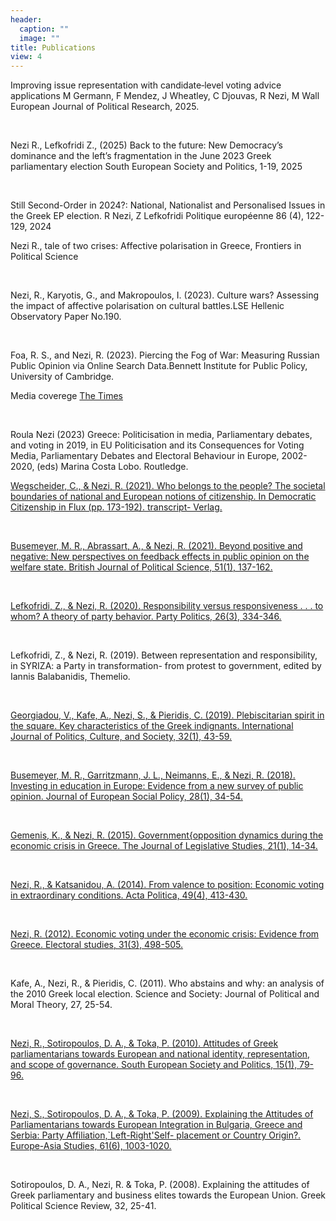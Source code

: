 ```yaml
---
header:
  caption: ""
  image: ""
title: Publications
view: 4
---
```


Improving issue representation with candidate‐level voting advice applications
M Germann, F Mendez, J Wheatley, C Djouvas, R Nezi, M Wall
European Journal of Political Research, 2025.

<br>

Nezi R., Lefkofridi Z., (2025) Back to the future: New Democracy’s dominance and the left’s fragmentation in the June 2023 Greek parliamentary election
South European Society and Politics, 1-19, 2025

<br>

Still Second-Order in 2024?: National, Nationalist and Personalised Issues in the Greek EP election. R Nezi, Z Lefkofridi
Politique européenne 86 (4), 122-129, 2024

Nezi R., tale of two crises: Affective polarisation in Greece, Frontiers in Political Science

<br>

Nezi, R., Karyotis, G., and Makropoulos, I. (2023). Culture wars? Assessing the impact of affective
polarisation on cultural battles.LSE Hellenic Observatory Paper No.190.

<br>

Foa, R. S., and Nezi, R. (2023). Piercing the Fog of War: Measuring Russian Public Opinion via
Online Search Data.Bennett Institute for Public Policy, University of Cambridge.

Media coverege [The Times](https://www.thetimes.co.uk/article/russia-anti-war-putin-regime-happiness-levels-2023-hm6f7fzpq)

<br>

Roula Nezi (2023) Greece: Politicisation in media, Parliamentary debates, and voting in 2019, in
EU Politicisation and its Consequences for Voting Media, Parliamentary Debates and Electoral
Behaviour in Europe, 2002-2020, (eds) Marina Costa Lobo. Routledge.
<br>


[Wegscheider, C., & Nezi, R. (2021). Who belongs to the people? The societal boundaries of national
and European notions of citizenship. In Democratic Citizenship in Flux (pp. 173-192). transcript-
Verlag.](https://www.degruyter.com/document/doi/10.14361/9783839449493-009/html)

<br>

[Busemeyer, M. R., Abrassart, A., & Nezi, R. (2021). Beyond positive and negative: New perspectives
on feedback effects in public opinion on the welfare state. British Journal of Political Science, 51(1),
137-162.](https://www.cambridge.org/core/journals/british-journal-of-political-science/article/beyond-positive-and-negative-new-perspectives-on-feedback-effects-in-public-opinion-on-the-welfare-state/C54F3DE6D5FBBDE06EB89DE6CD1047A0)

<br>

[Lefkofridi, Z., & Nezi, R. (2020). Responsibility versus responsiveness . . . to whom? A theory of
party behavior. Party Politics, 26(3), 334-346.](https://journals.sagepub.com/doi/10.1177/1354068819866076)

<br>

Lefkofridi, Z., & Nezi, R. (2019). Between representation and responsibility, in SYRIZA: a Party in
transformation- from protest to government, edited by Iannis Balabanidis, Themelio.

<br>

[Georgiadou, V., Kafe, A., Nezi, S., & Pieridis, C. (2019). Plebiscitarian spirit in the square. Key
characteristics of the Greek indignants. International Journal of Politics, Culture, and Society, 32(1),
43-59.](https://link.springer.com/article/10.1007/s10767-017-9272-8)

<br>

[Busemeyer, M. R., Garritzmann, J. L., Neimanns, E., & Nezi, R. (2018). Investing in education in
Europe: Evidence from a new survey of public opinion. Journal of European Social Policy, 28(1),
34-54.](https://journals.sagepub.com/doi/abs/10.1177/0958928717700562)

<br>

[Gemenis, K., & Nezi, R. (2015). Government{opposition dynamics during the economic crisis in
Greece. The Journal of Legislative Studies, 21(1), 14-34.](https://www.tandfonline.com/doi/abs/10.1080/13572334.2014.939562)

<br>

[Nezi, R., & Katsanidou, A. (2014). From valence to position: Economic voting in extraordinary
conditions. Acta Politica, 49(4), 413-430.](https://link.springer.com/article/10.1057/ap.2014.14)

<br>

[Nezi, R. (2012). Economic voting under the economic crisis: Evidence from Greece. Electoral
studies, 31(3), 498-505.](https://www.sciencedirect.com/science/article/abs/pii/S0261379412000285)

<br>

Kafe, A., Nezi, R., & Pieridis, C. (2011). Who abstains and why: an analysis of the 2010 Greek
local election. Science and Society: Journal of Political and Moral Theory, 27, 25-54.

<br>

[Nezi, R., Sotiropoulos, D. A., & Toka, P. (2010). Attitudes of Greek parliamentarians towards
European and national identity, representation, and scope of governance. South European Society
and Politics, 15(1), 79-96.](https://www.tandfonline.com/doi/abs/10.1080/13608746.2010.496930)

<br>

[Nezi, S., Sotiropoulos, D. A., & Toka, P. (2009). Explaining the Attitudes of Parliamentarians
towards European Integration in Bulgaria, Greece and Serbia: Party Affiliation,`Left-Right'Self-
placement or Country Origin?. Europe-Asia Studies, 61(6), 1003-1020.](https://www.tandfonline.com/doi/abs/10.1080/09668130903063542?journalCode=ceas20)

<br>

Sotiropoulos, D. A., Nezi, R. & Toka, P. (2008). Explaining the attitudes of Greek parliamentary
and business elites towards the European Union. Greek Political Science Review, 32, 25-41.


